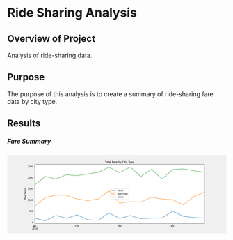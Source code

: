 # Ride Sharing Analysis

## Overview of Project

Analysis of ride-sharing data.

## Purpose

The purpose of this analysis is to create a summary of ride-sharing fare data by city type.

## Results


##### Fare Summary
![Fare Summary](https://github.com/BiscuitButter/PyBer_Analysis/blob/main/analysis/PyBer_fare_summary.png)

